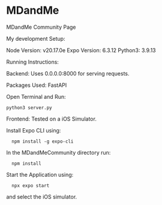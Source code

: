 # MDandMe

MDandMe Community Page

My development Setup:

Node Version: v20.17.0e
Expo Version: 6.3.12
Python3: 3.9.13

Running Instructions:

Backend:
Uses 0.0.0.0:8000 for serving requests.

Packages Used: FastAPI

Open Terminal and Run:
```
python3 server.py
```
Frontend:
Tested on a iOS Simulator.

Install Expo CLI using: 
```
  npm install -g expo-cli
```
In the MDandMeCommunity directory run: 
```
  npm install
```
Start the Application using: 
```
  npx expo start 
```
and select the iOS simulator.
